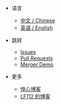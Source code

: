* 语言
  * [中文 / Chinese](/)
  * [英语 / English](en-gb/)

* 跳转
  * [Issues](https://github.com/hifocus/merger/issues)
  * [Pull Requests](https://github.com/hifocus/merger/pulls)
  * [Merger Demo](https://demo.qrcdn.com)
  
* 更多
  * [惶心博客](https://www.justhx.com)
  * [LF112 的博客](https://blog.lf112.net)